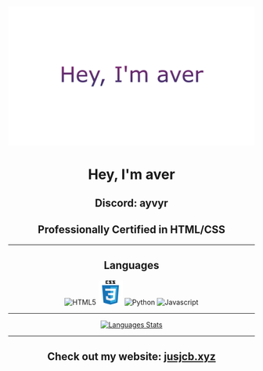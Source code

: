 <div align="center">

![imageedit_2_4187357788](https://raw.githubusercontent.com/AverWasTaken/AverWasTaken/main/aver.png)

# Hey, I'm aver

## Discord: ayvyr

## Professionally Certified in HTML/CSS

---

## Languages

<p>
  <img alt="HTML5" src="https://cdn.jsdelivr.net/npm/programming-languages-logos/src/html/html.png" height="50"/>
  <img alt="CSS3" src="https://github.com/devicons/devicon/blob/master/icons/css3/css3-original-wordmark.svg" height="50"/>
  <img alt="Python" src="https://cdn.jsdelivr.net/npm/programming-languages-logos/src/python/python.png" height="50"/>
  <img alt="Javascript" src="https://cdn.freebiesupply.com/logos/thumbs/2x/javascript-logo.png" height="50"/>
</p>

---

[![Languages Stats](https://github-readme-stats.vercel.app/api/top-langs/?username=AverWasTaken&langs_count=15&layout=compact&hide=mcfunction&theme=transparent&hide_border=true)](https://github.com/anuraghazra/github-readme-stats)

---

## Check out my website: [jusjcb.xyz](https://www.jusjcb.xyz)

</div>
